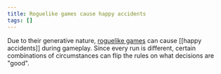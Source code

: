 ```yaml
---
title: Roguelike games cause happy accidents
tags: []
---
```


Due to their generative nature, [roguelike games](https://en.wikipedia.org/wiki/Roguelike) can cause [[happy accidents]] during gameplay. Since every run is different, certain combinations of circumstances can flip the rules on what decisions are "good". 